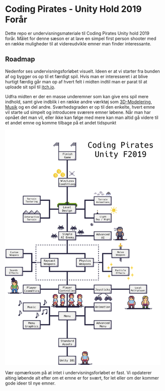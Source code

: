 # Coding Pirates - Unity Hold 2019 Forår
Dette repo er undervisningsmateriale til Coding Pirates Unity hold 2019 forår. Målet for denne sæson er at lave en simpel first person shooter med en række muligheder til at videreudvikle emner man finder interessante.

## Roadmap
Nedenfor ses undervisningsforløbet visuelt. Ideen er at vi starter fra bunden af og bygger os op til et færdigt spil. Hvis man er interesseret i at blive hurtigt færdig går man op af hvert felt i midten indtil man er parat til at uploade sit spil til [itch.io](https://www.itch.io).

Udfra midten er der en masse underemner som kan give ens spil mere indhold, samt give indblik i en række andre værktøj som [3D-Modelering](https://www.blender.org), [Musik](https://boscaceoil.net/) og en del andre. Sværhedsgraden er op til den enkelte, hvert emne vil starte ud simpelt og introducere sværere emner løbene. Når man har opnået det man vil, eller ikke kan følge med mere kan man altid gå videre til et andet emne og komme tilbage på et andet tidspunkt

![?](Resources/Static_Images/CodingPiratesRoadmap.png)

Vær opmærksom på at intet i undervisningsforløbet er fast. Vi opdaterer alting løbende alt efter om et emne er for svært, for let eller om der kommer gode ideer til nye emner.